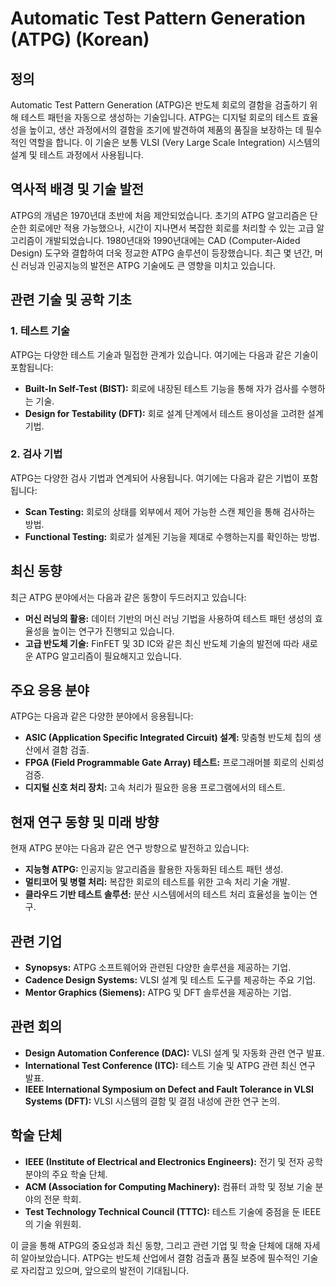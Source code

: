 # Automatic Test Pattern Generation (ATPG) (Korean)

## 정의

Automatic Test Pattern Generation (ATPG)은 반도체 회로의 결함을 검출하기 위해 테스트 패턴을 자동으로 생성하는 기술입니다. ATPG는 디지털 회로의 테스트 효율성을 높이고, 생산 과정에서의 결함을 조기에 발견하여 제품의 품질을 보장하는 데 필수적인 역할을 합니다. 이 기술은 보통 VLSI (Very Large Scale Integration) 시스템의 설계 및 테스트 과정에서 사용됩니다.

## 역사적 배경 및 기술 발전

ATPG의 개념은 1970년대 초반에 처음 제안되었습니다. 초기의 ATPG 알고리즘은 단순한 회로에만 적용 가능했으나, 시간이 지나면서 복잡한 회로를 처리할 수 있는 고급 알고리즘이 개발되었습니다. 1980년대와 1990년대에는 CAD (Computer-Aided Design) 도구와 결합하여 더욱 정교한 ATPG 솔루션이 등장했습니다. 최근 몇 년간, 머신 러닝과 인공지능의 발전은 ATPG 기술에도 큰 영향을 미치고 있습니다.

## 관련 기술 및 공학 기초

### 1. 테스트 기술

ATPG는 다양한 테스트 기술과 밀접한 관계가 있습니다. 여기에는 다음과 같은 기술이 포함됩니다:

- **Built-In Self-Test (BIST):** 회로에 내장된 테스트 기능을 통해 자가 검사를 수행하는 기술.
- **Design for Testability (DFT):** 회로 설계 단계에서 테스트 용이성을 고려한 설계 기법.

### 2. 검사 기법

ATPG는 다양한 검사 기법과 연계되어 사용됩니다. 여기에는 다음과 같은 기법이 포함됩니다:

- **Scan Testing:** 회로의 상태를 외부에서 제어 가능한 스캔 체인을 통해 검사하는 방법.
- **Functional Testing:** 회로가 설계된 기능을 제대로 수행하는지를 확인하는 방법.

## 최신 동향

최근 ATPG 분야에서는 다음과 같은 동향이 두드러지고 있습니다:

- **머신 러닝의 활용:** 데이터 기반의 머신 러닝 기법을 사용하여 테스트 패턴 생성의 효율성을 높이는 연구가 진행되고 있습니다.
- **고급 반도체 기술:** FinFET 및 3D IC와 같은 최신 반도체 기술의 발전에 따라 새로운 ATPG 알고리즘이 필요해지고 있습니다.

## 주요 응용 분야

ATPG는 다음과 같은 다양한 분야에서 응용됩니다:

- **ASIC (Application Specific Integrated Circuit) 설계:** 맞춤형 반도체 칩의 생산에서 결함 검출.
- **FPGA (Field Programmable Gate Array) 테스트:** 프로그래머블 회로의 신뢰성 검증.
- **디지털 신호 처리 장치:** 고속 처리가 필요한 응용 프로그램에서의 테스트.

## 현재 연구 동향 및 미래 방향

현재 ATPG 분야는 다음과 같은 연구 방향으로 발전하고 있습니다:

- **지능형 ATPG:** 인공지능 알고리즘을 활용한 자동화된 테스트 패턴 생성.
- **멀티코어 및 병렬 처리:** 복잡한 회로의 테스트를 위한 고속 처리 기술 개발.
- **클라우드 기반 테스트 솔루션:** 분산 시스템에서의 테스트 처리 효율성을 높이는 연구.

## 관련 기업

- **Synopsys:** ATPG 소프트웨어와 관련된 다양한 솔루션을 제공하는 기업.
- **Cadence Design Systems:** VLSI 설계 및 테스트 도구를 제공하는 주요 기업.
- **Mentor Graphics (Siemens):** ATPG 및 DFT 솔루션을 제공하는 기업.

## 관련 회의

- **Design Automation Conference (DAC):** VLSI 설계 및 자동화 관련 연구 발표.
- **International Test Conference (ITC):** 테스트 기술 및 ATPG 관련 최신 연구 발표.
- **IEEE International Symposium on Defect and Fault Tolerance in VLSI Systems (DFT):** VLSI 시스템의 결함 및 결점 내성에 관한 연구 논의.

## 학술 단체

- **IEEE (Institute of Electrical and Electronics Engineers):** 전기 및 전자 공학 분야의 주요 학술 단체.
- **ACM (Association for Computing Machinery):** 컴퓨터 과학 및 정보 기술 분야의 전문 학회.
- **Test Technology Technical Council (TTTC):** 테스트 기술에 중점을 둔 IEEE의 기술 위원회.

이 글을 통해 ATPG의 중요성과 최신 동향, 그리고 관련 기업 및 학술 단체에 대해 자세히 알아보았습니다. ATPG는 반도체 산업에서 결함 검출과 품질 보증에 필수적인 기술로 자리잡고 있으며, 앞으로의 발전이 기대됩니다.